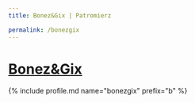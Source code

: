 ```yaml
---
title: Bonez&Gix | Patromierz

permalink: /bonezgix
---
```


# [Bonez&Gix](https://patronite.pl/bonezgix)

{% include profile.md name="bonezgix" prefix="b" %}
